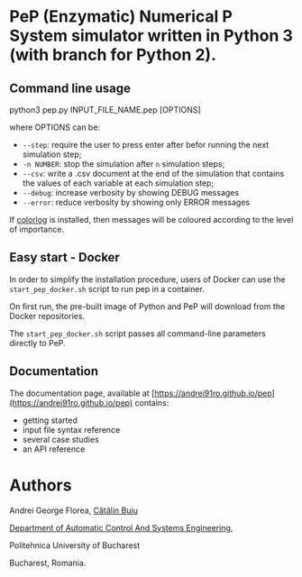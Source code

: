 # PeP (Enzymatic) Numerical P System simulator written in Python 3 (with branch for Python 2).

## Command line usage
python3 pep.py INPUT_FILE_NAME.pep [OPTIONS]

where OPTIONS can be:

* `--step`: require the user to press enter after befor running the next simulation step;
* `-n NUMBER`: stop the simulation after `n` simulation steps;
* `--csv`: write a .csv document at the end of the simulation that contains the values of each variable at each simulation step;
* `--debug`: increase verbosity by showing DEBUG messages
* `--error`: reduce verbosity by showing only ERROR messages

If [colorlog](https://pypi.python.org/pypi/colorlog) is installed, then messages will be coloured according to the level of importance.

## Easy start - Docker

In order to simplify the installation procedure, users of Docker can use the `start_pep_docker.sh` script to run pep in a container.

On first run, the pre-built image of Python and PeP will download from the Docker repositories.

The `start_pep_docker.sh` script passes all command-line parameters directly to PeP.

## Documentation

The documentation page, available at [https://andrei91ro.github.io/pep](https://andrei91ro.github.io/pep) contains:
* getting started
* input file syntax reference
* several case studies
* an API reference

# Authors
Andrei George Florea, [Cătălin Buiu](http://catalin.buiu.net)

[Department of Automatic Control And Systems Engineering](http://acse.pub.ro),

Politehnica University of Bucharest

Bucharest, Romania.
